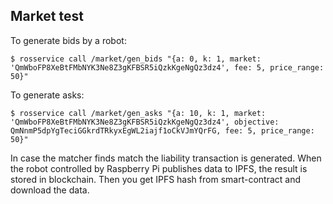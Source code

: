 ## Market test

To generate bids by a robot:
```
$ rosservice call /market/gen_bids "{a: 0, k: 1, market: 'QmWboFP8XeBtFMbNYK3Ne8Z3gKFBSR5iQzkKgeNgQz3dz4', fee: 5, price_range: 50}"
```

To generate asks:
```
$ rosservice call /market/gen_asks "{a: 10, k: 1, market: 'QmWboFP8XeBtFMbNYK3Ne8Z3gKFBSR5iQzkKgeNgQz3dz4', objective: QmNnmP5dpYgTeciGGkrdTRkyxEgWL2iajf1oCkVJmYQrFG, fee: 5, price_range: 50}"
```

In case the matcher finds match the liability transaction is generated. When the robot controlled by Raspberry Pi publishes data to IPFS, the result is stored in blockchain. Then you get IPFS hash from smart-contract and download the data.
